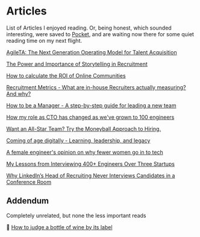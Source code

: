 # Articles  

List of Articles I enjoyed reading. Or, being honest, which sounded interesting, were saved to [Pocket](https://getpocket.com/), and are waiting now there for some quiet reading time on my next flight. 

[AgileTA: The Next Generation Operating Model for Talent Acquisition](https://www.linkedin.com/pulse/agileta-next-generation-operating-model-talent-dave-putterman/)  

[The Power and Importance of Storytelling in Recruitment](https://www.sourcecon.com/the-power-and-importance-of-storytelling-in-recruitment/)

[How to calculate the ROI of Online Communities](https://www.feverbee.com/roi/)  

[Recruitment Metrics - What are in-house Recruiters actually measuring? And why?](https://www.linkedin.com/pulse/recruitment-metrics-what-in-house-recruiters-actually-laura-peakall/)  

[How to be a Manager - A step-by-step guide for leading a new team](https://getweeklyupdate.com/manager-guide) 

[How my role as CTO has changed as we've grown to 100 engineers](https://engineering.gusto.com/how-my-role-as-cto-has-changed-as-weve-grown-to-100-engineers/)  

[Want an All-Star Team? Try the Moneyball Approach to Hiring.](https://hirelearning.breezy.hr/want-an-all-star-team-try-the-moneyball-approach-to-hiring-13178cc0a539)  

[Coming of age digitally - Learning, leadership, and legacy](https://www2.deloitte.com/insights/us/en/focus/digital-maturity/coming-of-age-digitally-learning-leadership-legacy.html)

[A female engineer's opinion on why fewer women go in to tech](https://www.kapwing.com/blog/a-female-engineers-opinion-on-fewer-women-in-tech/)  

[My Lessons from Interviewing 400+ Engineers Over Three Startups](http://firstround.com/review/my-lessons-from-interviewing-400-engineers-over-three-startups/)

[Why LinkedIn’s Head of Recruiting Never Interviews Candidates in a Conference Room](https://business.linkedin.com/talent-solutions/blog/talent-on-tap/2018/never-interview-in-conference-room)

## Addendum
Completely unrelated, but none the less important reads

🍷 [How to judge a bottle of wine by its label](https://thetakeout.com/how-to-judge-a-bottle-of-wine-by-its-label-1828030852) 
